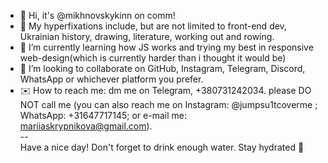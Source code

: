 - 👋 Hi, it's @mikhnovskykinn on comm!
- 👀 My hyperfixations include, but are not limited to front-end dev, Ukrainian history, drawing, literature, working out and rowing.
- 🌱 I’m currently learning how JS works and trying my best in responsive web-design(which is currently harder than i thought it would be)
- 🌟 I’m looking to collaborate on GitHub, Instagram, Telegram, Discord, WhatsApp or whichever platform you prefer.
- ✉️ How to reach me: dm me on Telegram, +380731242034. please DO NOT call me
(you can also reach me on Instagram: @jumpsu1tcoverme ; WhatsApp: +31647717145; or e-mail me: mariiaskrypnikova@gmail.com).
<br>--<br>Have a nice day! Don't forget to drink enough water. Stay hydrated 🧊
<!---
mikhnovskykinn/mikhnovskykinn is a ✨ special ✨ repository because its `README.md` (this file) appears on your GitHub profile.
You can click the Preview link to take a look at your changes.
--->

